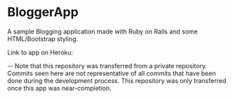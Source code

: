 # BloggerApp
A sample Blogging application made with Ruby on Rails and some HTML/Bootstrap styling. 

Link to app on Heroku: 

-- Note that this repository was transferred from a private repository. Commits seen here are not representative of all commits that have been done during the development process. This repository was only transferred once this app was near-completion. 
